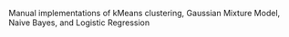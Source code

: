Manual implementations of kMeans clustering, Gaussian Mixture Model, Naive Bayes, and Logistic Regression